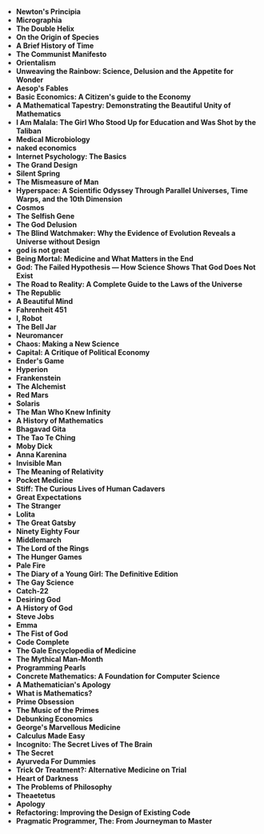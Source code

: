   <ul>
 <li><b><a target="_blank" href="https://github.com/manjunath5496/110-Good-Books-to-Read/blob/master/bk(1).pdf" style="text-decoration:none;">Newton's Principia</a></b></li>
  
<li><b><a target="_blank" href="https://github.com/manjunath5496/110-Good-Books-to-Read/blob/master/bk(2).pdf" style="text-decoration:none;">Micrographia </a></b></li>

<li><b><a target="_blank" href="https://github.com/manjunath5496/110-Good-Books-to-Read/blob/master/bk(3).pdf" style="text-decoration:none;">The Double Helix </a></b></li>
  
<li><b><a target="_blank" href="https://github.com/manjunath5496/110-Good-Books-to-Read/blob/master/bk(4).pdf" style="text-decoration:none;"> On the Origin of Species </a></b></li>
                               
  <li><b><a target="_blank" href="https://github.com/manjunath5496/110-Good-Books-to-Read/blob/master/bk(5).pdf" style="text-decoration:none;">A Brief History of Time </a></b></li>   

<li><b><a target="_blank" href="https://github.com/manjunath5496/110-Good-Books-to-Read/blob/master/bk(6).pdf" style="text-decoration:none;">The Communist Manifesto</a></b></li>
  
<li><b><a target="_blank" href="https://github.com/manjunath5496/110-Good-Books-to-Read/blob/master/bk(7).pdf" style="text-decoration:none;">Orientalism</a></b></li>

<li><b><a target="_blank" href="https://github.com/manjunath5496/110-Good-Books-to-Read/blob/master/bk(8).pdf" style="text-decoration:none;">Unweaving the Rainbow: Science, Delusion and the Appetite for Wonder</a></b></li>
  
<li><b><a target="_blank" href="https://github.com/manjunath5496/110-Good-Books-to-Read/blob/master/bk(9).pdf" style="text-decoration:none;">Aesop's Fables </a></b></li>

  
 <li><b><a target="_blank" href="https://github.com/manjunath5496/110-Good-Books-to-Read/blob/master/bn(1).pdf" style="text-decoration:none;">Basic Economics: A Citizen's guide to the Economy</a></b></li>
  
<li><b><a target="_blank" href="https://github.com/manjunath5496/110-Good-Books-to-Read/blob/master/bn(2).pdf" style="text-decoration:none;">A Mathematical Tapestry: Demonstrating the Beautiful Unity of Mathematics</a></b></li>

<li><b><a target="_blank" href="https://github.com/manjunath5496/110-Good-Books-to-Read/blob/master/bn(3).pdf" style="text-decoration:none;">I Am Malala: The Girl Who Stood Up for Education and Was Shot by the Taliban </a></b></li>
  
<li><b><a target="_blank" href="https://github.com/manjunath5496/110-Good-Books-to-Read/blob/master/bn(4).rar" style="text-decoration:none;"> Medical Microbiology</a></b></li>
                               
  <li><b><a target="_blank" href="https://github.com/manjunath5496/110-Good-Books-to-Read/blob/master/bn(5).pdf" style="text-decoration:none;">naked economics </a></b></li>   

<li><b><a target="_blank" href="https://github.com/manjunath5496/110-Good-Books-to-Read/blob/master/bn(6).pdf" style="text-decoration:none;">Internet Psychology: The Basics</a></b></li>
  
<li><b><a target="_blank" href="https://github.com/manjunath5496/110-Good-Books-to-Read/blob/master/bn(7).pdf" style="text-decoration:none;">The Grand Design</a></b></li>

<li><b><a target="_blank" href="https://github.com/manjunath5496/110-Good-Books-to-Read/blob/master/bn(8).pdf" style="text-decoration:none;">Silent Spring</a></b></li>
  
<li><b><a target="_blank" href="https://github.com/manjunath5496/110-Good-Books-to-Read/blob/master/bn(9).pdf" style="text-decoration:none;">The Mismeasure of Man </a></b></li>

   
 <li><b><a target="_blank" href="https://github.com/manjunath5496/110-Good-Books-to-Read/blob/master/bn(10).pdf" style="text-decoration:none;">Hyperspace: A Scientific Odyssey Through Parallel Universes, Time Warps, and the 10th Dimension</a></b></li>
  
<li><b><a target="_blank" href="https://github.com/manjunath5496/110-Good-Books-to-Read/blob/master/bn(11).pdf" style="text-decoration:none;">Cosmos</a></b></li>

<li><b><a target="_blank" href="https://github.com/manjunath5496/110-Good-Books-to-Read/blob/master/bn(12).pdf" style="text-decoration:none;">The Selfish Gene </a></b></li>
  
<li><b><a target="_blank" href="https://github.com/manjunath5496/110-Good-Books-to-Read/blob/master/bn(13).pdf" style="text-decoration:none;"> The God Delusion</a></b></li>
                               
  <li><b><a target="_blank" href="https://github.com/manjunath5496/110-Good-Books-to-Read/blob/master/bn(14).pdf" style="text-decoration:none;">The Blind Watchmaker: Why the Evidence of Evolution Reveals a Universe without Design </a></b></li>   

<li><b><a target="_blank" href="https://github.com/manjunath5496/110-Good-Books-to-Read/blob/master/bn(15).pdf" style="text-decoration:none;">god is not great</a></b></li>
  
<li><b><a target="_blank" href="https://github.com/manjunath5496/110-Good-Books-to-Read/blob/master/bn(16).pdf" style="text-decoration:none;">Being Mortal: Medicine and What Matters in the End</a></b></li>

<li><b><a target="_blank" href="https://github.com/manjunath5496/110-Good-Books-to-Read/blob/master/bn(17).pdf" style="text-decoration:none;">God: The Failed Hypothesis ― How Science Shows That God Does Not Exist </a></b></li>
  
<li><b><a target="_blank" href="https://github.com/manjunath5496/110-Good-Books-to-Read/blob/master/bn(18).pdf" style="text-decoration:none;">The Road to Reality: A Complete Guide to the Laws of the Universe </a></b></li>


 <li><b><a target="_blank" href="https://github.com/manjunath5496/110-Good-Books-to-Read/blob/master/bn(19).pdf" style="text-decoration:none;">The Republic</a></b></li>
  
<li><b><a target="_blank" href="https://github.com/manjunath5496/110-Good-Books-to-Read/blob/master/bn(20).pdf" style="text-decoration:none;">A Beautiful Mind</a></b></li>

<li><b><a target="_blank" href="https://github.com/manjunath5496/110-Good-Books-to-Read/blob/master/bn(21).pdf" style="text-decoration:none;">Fahrenheit 451  </a></b></li>
  
<li><b><a target="_blank" href="https://github.com/manjunath5496/110-Good-Books-to-Read/blob/master/bn(22).pdf" style="text-decoration:none;"> I, Robot</a></b></li>
                               
  <li><b><a target="_blank" href="https://github.com/manjunath5496/110-Good-Books-to-Read/blob/master/bn(23).pdf" style="text-decoration:none;">The Bell Jar </a></b></li>   

<li><b><a target="_blank" href="https://github.com/manjunath5496/110-Good-Books-to-Read/blob/master/bn(24).pdf" style="text-decoration:none;">Neuromancer</a></b></li>
  
<li><b><a target="_blank" href="https://github.com/manjunath5496/110-Good-Books-to-Read/blob/master/bn(25).pdf" style="text-decoration:none;">Chaos: Making a New Science</a></b></li>

<li><b><a target="_blank" href="https://github.com/manjunath5496/110-Good-Books-to-Read/blob/master/bn(26).pdf" style="text-decoration:none;">Capital: A Critique of Political Economy</a></b></li>
  
<li><b><a target="_blank" href="https://github.com/manjunath5496/110-Good-Books-to-Read/blob/master/bn(27).pdf" style="text-decoration:none;">Ender's Game</a></b></li>

   
 <li><b><a target="_blank" href="https://github.com/manjunath5496/110-Good-Books-to-Read/blob/master/bn(28).pdf" style="text-decoration:none;">Hyperion</a></b></li>
  
<li><b><a target="_blank" href="https://github.com/manjunath5496/110-Good-Books-to-Read/blob/master/bn(29).pdf" style="text-decoration:none;">Frankenstein</a></b></li>

<li><b><a target="_blank" href="https://github.com/manjunath5496/110-Good-Books-to-Read/blob/master/bn(30).pdf" style="text-decoration:none;">The Alchemist</a></b></li>
  
<li><b><a target="_blank" href="https://github.com/manjunath5496/110-Good-Books-to-Read/blob/master/bn(31).pdf" style="text-decoration:none;"> Red Mars</a></b></li>
                               
  <li><b><a target="_blank" href="https://github.com/manjunath5496/110-Good-Books-to-Read/blob/master/bn(32).pdf" style="text-decoration:none;">Solaris </a></b></li>   

<li><b><a target="_blank" href="https://github.com/manjunath5496/110-Good-Books-to-Read/blob/master/bn(33).pdf" style="text-decoration:none;">The Man Who Knew Infinity</a></b></li>
  
<li><b><a target="_blank" href="https://github.com/manjunath5496/110-Good-Books-to-Read/blob/master/bn(34).pdf" style="text-decoration:none;">A History of Mathematics</a></b></li>

<li><b><a target="_blank" href="https://github.com/manjunath5496/110-Good-Books-to-Read/blob/master/bn(35).pdf" style="text-decoration:none;">Bhagavad Gita </a></b></li>
  
<li><b><a target="_blank" href="https://github.com/manjunath5496/110-Good-Books-to-Read/blob/master/bn(36).pdf" style="text-decoration:none;">The Tao Te Ching </a></b></li>


 <li><b><a target="_blank" href="https://github.com/manjunath5496/110-Good-Books-to-Read/blob/master/bn(37).pdf" style="text-decoration:none;">Moby Dick</a></b></li>
  
<li><b><a target="_blank" href="https://github.com/manjunath5496/110-Good-Books-to-Read/blob/master/bn(38).pdf" style="text-decoration:none;">Anna Karenina</a></b></li>

<li><b><a target="_blank" href="https://github.com/manjunath5496/110-Good-Books-to-Read/blob/master/bn(39).pdf" style="text-decoration:none;">Invisible Man </a></b></li>
  
<li><b><a target="_blank" href="https://github.com/manjunath5496/110-Good-Books-to-Read/blob/master/bn(40).pdf" style="text-decoration:none;"> The Meaning of Relativity</a></b></li>
                               
  <li><b><a target="_blank" href="https://github.com/manjunath5496/110-Good-Books-to-Read/blob/master/bn(41).pdf" style="text-decoration:none;">Pocket Medicine</a></b></li>   

<li><b><a target="_blank" href="https://github.com/manjunath5496/110-Good-Books-to-Read/blob/master/bn(42).pdf" style="text-decoration:none;">Stiff: The Curious Lives of Human Cadavers</a></b></li>
  
<li><b><a target="_blank" href="https://github.com/manjunath5496/110-Good-Books-to-Read/blob/master/bn(43).pdf" style="text-decoration:none;">Great Expectations</a></b></li>

<li><b><a target="_blank" href="https://github.com/manjunath5496/110-Good-Books-to-Read/blob/master/bn(44).pdf" style="text-decoration:none;">The Stranger</a></b></li>
  
<li><b><a target="_blank" href="https://github.com/manjunath5496/110-Good-Books-to-Read/blob/master/bn(45).pdf" style="text-decoration:none;">Lolita </a></b></li>

   
 <li><b><a target="_blank" href="https://github.com/manjunath5496/110-Good-Books-to-Read/blob/master/bn(46).pdf" style="text-decoration:none;">The Great Gatsby</a></b></li>
  
<li><b><a target="_blank" href="https://github.com/manjunath5496/110-Good-Books-to-Read/blob/master/bn(47).pdf" style="text-decoration:none;">Ninety Eighty Four</a></b></li>

<li><b><a target="_blank" href="https://github.com/manjunath5496/110-Good-Books-to-Read/blob/master/bn(48).pdf" style="text-decoration:none;">Middlemarch</a></b></li>
  
<li><b><a target="_blank" href="https://github.com/manjunath5496/110-Good-Books-to-Read/blob/master/bn(49).pdf" style="text-decoration:none;"> The Lord of the Rings</a></b></li>
                               
  <li><b><a target="_blank" href="https://github.com/manjunath5496/110-Good-Books-to-Read/blob/master/bn(50).pdf" style="text-decoration:none;">The Hunger Games </a></b></li>   

<li><b><a target="_blank" href="https://github.com/manjunath5496/110-Good-Books-to-Read/blob/master/bn(51).pdf" style="text-decoration:none;">Pale Fire</a></b></li>
  
<li><b><a target="_blank" href="https://github.com/manjunath5496/110-Good-Books-to-Read/blob/master/bn(52).pdf" style="text-decoration:none;">The Diary of a Young Girl: The Definitive Edition</a></b></li>

<li><b><a target="_blank" href="https://github.com/manjunath5496/110-Good-Books-to-Read/blob/master/bn(53).pdf" style="text-decoration:none;">The Gay Science </a></b></li>
  
<li><b><a target="_blank" href="https://github.com/manjunath5496/110-Good-Books-to-Read/blob/master/bn(54).pdf" style="text-decoration:none;">Catch-22 </a></b></li>


 <li><b><a target="_blank" href="https://github.com/manjunath5496/110-Good-Books-to-Read/blob/master/bn(55).pdf" style="text-decoration:none;">Desiring God</a></b></li>
  
<li><b><a target="_blank" href="https://github.com/manjunath5496/110-Good-Books-to-Read/blob/master/bn(56).pdf" style="text-decoration:none;">A History of God</a></b></li>

<li><b><a target="_blank" href="https://github.com/manjunath5496/110-Good-Books-to-Read/blob/master/bn(57).pdf" style="text-decoration:none;">Steve Jobs </a></b></li>
  
<li><b><a target="_blank" href="https://github.com/manjunath5496/110-Good-Books-to-Read/blob/master/bn(58).pdf" style="text-decoration:none;"> Emma</a></b></li>
                               
  <li><b><a target="_blank" href="https://github.com/manjunath5496/110-Good-Books-to-Read/blob/master/bn(59).pdf" style="text-decoration:none;">The Fist of God</a></b></li>   

<li><b><a target="_blank" href="https://github.com/manjunath5496/110-Good-Books-to-Read/blob/master/bn(60).pdf" style="text-decoration:none;">Code Complete</a></b></li>
  
<li><b><a target="_blank" href="https://github.com/manjunath5496/110-Good-Books-to-Read/blob/master/bn(61).pdf" style="text-decoration:none;">The Gale Encyclopedia of Medicine</a></b></li>

<li><b><a target="_blank" href="https://github.com/manjunath5496/110-Good-Books-to-Read/blob/master/bn(62).pdf" style="text-decoration:none;">The Mythical Man-Month</a></b></li>
  
<li><b><a target="_blank" href="https://github.com/manjunath5496/110-Good-Books-to-Read/blob/master/bn(63).pdf" style="text-decoration:none;">Programming Pearls</a></b></li>

   
 <li><b><a target="_blank" href="https://github.com/manjunath5496/110-Good-Books-to-Read/blob/master/bn(64).pdf" style="text-decoration:none;">Concrete Mathematics: A Foundation for Computer Science</a></b></li>
  
<li><b><a target="_blank" href="https://github.com/manjunath5496/110-Good-Books-to-Read/blob/master/bn(65).pdf" style="text-decoration:none;">A Mathematician's Apology</a></b></li>

<li><b><a target="_blank" href="https://github.com/manjunath5496/110-Good-Books-to-Read/blob/master/bn(66).pdf" style="text-decoration:none;">What is Mathematics?</a></b></li>
  
<li><b><a target="_blank" href="https://github.com/manjunath5496/110-Good-Books-to-Read/blob/master/bn(67).pdf" style="text-decoration:none;"> Prime Obsession</a></b></li>
                               
  <li><b><a target="_blank" href="https://github.com/manjunath5496/110-Good-Books-to-Read/blob/master/bn(68).pdf" style="text-decoration:none;">The Music of the Primes</a></b></li>   

<li><b><a target="_blank" href="https://github.com/manjunath5496/110-Good-Books-to-Read/blob/master/bn(69).pdf" style="text-decoration:none;">Debunking Economics</a></b></li>
  
<li><b><a target="_blank" href="https://github.com/manjunath5496/110-Good-Books-to-Read/blob/master/bn(71).pdf" style="text-decoration:none;">George's Marvellous Medicine</a></b></li>

<li><b><a target="_blank" href="https://github.com/manjunath5496/110-Good-Books-to-Read/blob/master/bn(72).pdf" style="text-decoration:none;">Calculus Made Easy </a></b></li>
  
<li><b><a target="_blank" href="https://github.com/manjunath5496/110-Good-Books-to-Read/blob/master/bn(73).pdf" style="text-decoration:none;">Incognito: The Secret Lives of The Brain</a></b></li>

<li><b><a target="_blank" href="https://github.com/manjunath5496/110-Good-Books-to-Read/blob/master/bn(74).pdf" style="text-decoration:none;"> The Secret</a></b></li>
                               
  <li><b><a target="_blank" href="https://github.com/manjunath5496/110-Good-Books-to-Read/blob/master/bn(75).pdf" style="text-decoration:none;">Ayurveda For Dummies</a></b></li>   

<li><b><a target="_blank" href="https://github.com/manjunath5496/110-Good-Books-to-Read/blob/master/bn(76).pdf" style="text-decoration:none;">Trick Or Treatment?: Alternative Medicine on Trial</a></b></li>
  
<li><b><a target="_blank" href="https://github.com/manjunath5496/110-Good-Books-to-Read/blob/master/bn(77).pdf" style="text-decoration:none;">Heart of Darkness</a></b></li>

<li><b><a target="_blank" href="https://github.com/manjunath5496/110-Good-Books-to-Read/blob/master/bn(78).pdf" style="text-decoration:none;">The Problems of Philosophy</a></b></li>
  
<li><b><a target="_blank" href="https://github.com/manjunath5496/110-Good-Books-to-Read/blob/master/bn(79).pdf" style="text-decoration:none;">Theaetetus</a></b></li>

  
<li><b><a target="_blank" href="https://github.com/manjunath5496/110-Good-Books-to-Read/blob/master/bn(80).pdf" style="text-decoration:none;">Apology</a></b></li>

<li><b><a target="_blank" href="https://github.com/manjunath5496/110-Good-Books-to-Read/blob/master/bn(81).pdf" style="text-decoration:none;">Refactoring: Improving the Design of Existing Code</a></b></li>
  
<li><b><a target="_blank" href="https://github.com/manjunath5496/110-Good-Books-to-Read/blob/master/bn(82).pdf" style="text-decoration:none;">Pragmatic Programmer, The: From Journeyman to Master</a></b></li>








  

</ul>
